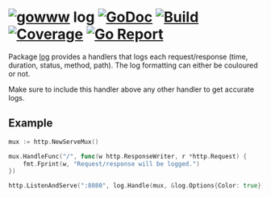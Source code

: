# [![gowww](https://avatars.githubusercontent.com/u/18078923?s=20)](https://github.com/gowww) log [![GoDoc](https://godoc.org/github.com/gowww/log?status.svg)](https://godoc.org/github.com/gowww/log) [![Build](https://travis-ci.org/gowww/log.svg?branch=master)](https://travis-ci.org/gowww/log) [![Coverage](https://coveralls.io/repos/github/gowww/log/badge.svg?branch=master)](https://coveralls.io/github/gowww/log?branch=master) [![Go Report](https://goreportcard.com/badge/github.com/gowww/log)](https://goreportcard.com/report/github.com/gowww/log)

Package [log](https://godoc.org/github.com/gowww/log) provides a handlers that logs each request/response (time, duration, status, method, path).
The log formatting can either be couloured or not.

Make sure to include this handler above any other handler to get accurate logs.

## Example

```Go
mux := http.NewServeMux()

mux.HandleFunc("/", func(w http.ResponseWriter, r *http.Request) {
    fmt.Fprint(w, "Request/response will be logged.")
})

http.ListenAndServe(":8080", log.Handle(mux, &log.Options{Color: true}))
```
